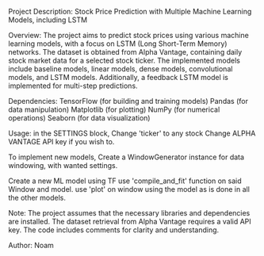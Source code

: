 Project Description: Stock Price Prediction with Multiple Machine Learning Models, including LSTM

Overview:
The project aims to predict stock prices using various machine learning models, with a focus on LSTM (Long Short-Term Memory) networks. The dataset is obtained from Alpha Vantage, containing daily stock market data for a selected stock ticker. The implemented models include baseline models, linear models, dense models, convolutional models, and LSTM models. Additionally, a feedback LSTM model is implemented for multi-step predictions.

Dependencies:
TensorFlow (for building and training models)
Pandas (for data manipulation)
Matplotlib (for plotting)
NumPy (for numerical operations)
Seaborn (for data visualization)


Usage:
in the SETTINGS block,
Change 'ticker' to any stock
Change ALPHA VANTAGE API key if you wish to.

To implement new models, 
Create a WindowGenerator instance for data windowing, with wanted settings.



Create a new ML model using TF
use 'compile_and_fit' function on said Window and model.
use 'plot' on window using the model as is done in all the other models.

Note:
The project assumes that the necessary libraries and dependencies are installed.
The dataset retrieval from Alpha Vantage requires a valid API key.
The code includes comments for clarity and understanding.

Author:
Noam 
